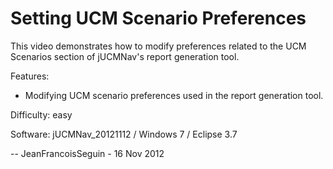 # Setting UCM Scenario Preferences

This video demonstrates how to modify preferences related to the UCM Scenarios section of jUCMNav's report generation tool.

Features:

 -   Modifying UCM scenario preferences used in the report generation tool. 

Difficulty: easy

Software: jUCMNav_20121112 / Windows 7 / Eclipse 3.7

-- JeanFrancoisSeguin - 16 Nov 2012 